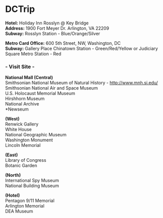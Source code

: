 # DCTrip

**Hotel:** Holiday Inn Rosslyn @ Key Bridge   
**Address:** 1900 Fort Meyer Dr. Arlington, VA 22209    
**Subway:** Rosslyn Station - Blue/Orange/Silver    

**Metro Card Office:** 600 5th Street, NW, Washington, DC   
**Subway:** Gallery Place Chinatown Station - Green/Red/Yellow or Judiciary Square Metro Station - Red   

### - Visit Site -   
**National Mall (Central)**   
Smithsonian National Museum of Natural History - http://www.mnh.si.edu/  
Smithsonian National Air and Space Museum   
U.S. Holocaust Memorial Museum   
Hirshhorn Museum   
National Archive   
*Newseum   

**(West)**   
Renwick Gallery   
White House   
National Geographic Museum   
Washington Monument    
Lincoln Memorial   

**(East)**   
Library of Congress   
Botanic Garden   

**(North)**   
International Spy Museum   
National Building Museum   

**(Hotel)**   
Pentagon 9/11 Memorial   
Arlington Memorial   
DEA Museum    

